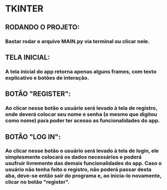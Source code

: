 # TKINTER

## RODANDO O PROJETO:
### Bastar rodar o arquivo MAIN.py via terminal ou clicar nele.

## TELA INICIAL:
### A tela inicial do app retorna apenas alguns frames, com texto explicativo e botões de interação.

## BOTÃO "REGISTER":
### Ao clicar nesse botão o usuário será levado à tela de registro, onde deverá colocar seu nome e senha (o mesmo que digitou como nome) para poder ter acesso as funcionalidades do app.

## BOTÃO "LOG IN":
### Ao clicar nesse botão o usuário será levado à tela de login, ele simplesmente colocará os dados necessários e poderá usufruir livremente das demais funcionalidades do app. Caso o usuário não tenha feito o registro, não poderá passar desta aba, deve-se então sair do programa e, ao inicia-lo novamente, clicar no botão "register".